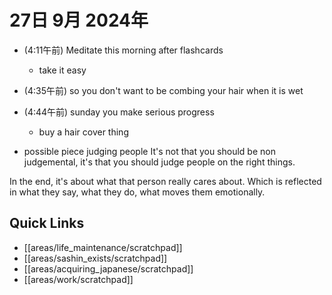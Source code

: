 # 27日 9月 2024年
- (4:11午前) Meditate this morning after flashcards
  - take it easy
- (4:35午前) so you don't want to be combing your hair when it is wet
- (4:44午前) sunday you make serious progress
  - buy a hair cover thing 

- possible piece judging people
It's not that you should be non judgemental, it's that you should judge people on the right things.

In the end, it's about what that person really cares about. Which is reflected in what they say, what they do, what moves them emotionally.





## Quick Links
- [[areas/life_maintenance/scratchpad]]
- [[areas/sashin_exists/scratchpad]]
- [[areas/acquiring_japanese/scratchpad]]
- [[areas/work/scratchpad]]
